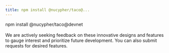 ```yaml
---
title: npm install @nucypher/taco@...
---
```


npm install @nucypher/taco@devnet\
\
We are actively seeking feedback on these innovative designs and features to gauge interest and prioritize future development. You can also submit requests for desired features.
